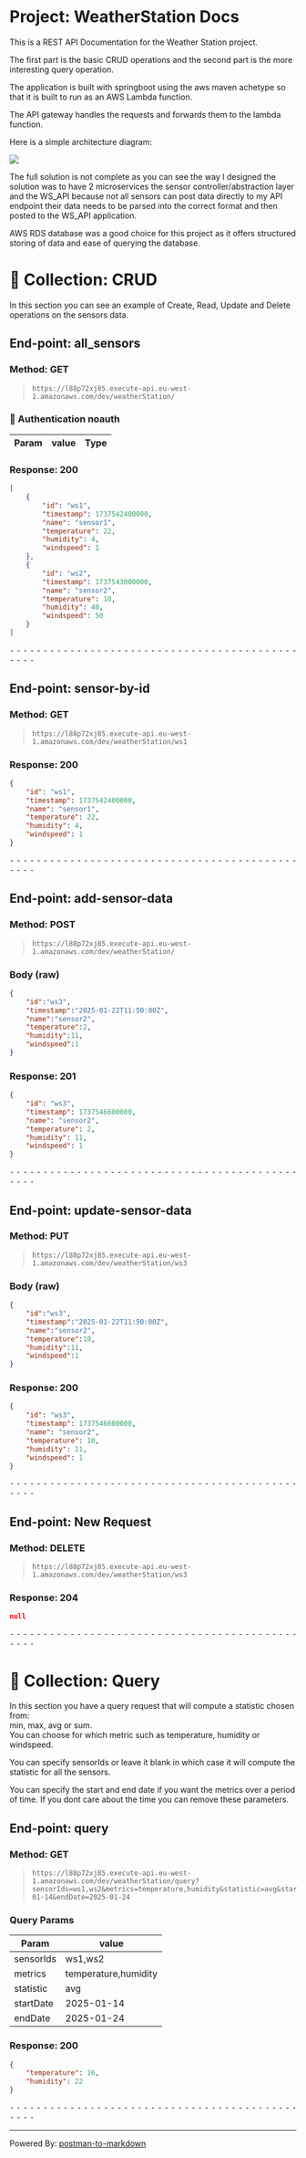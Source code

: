 # Project: WeatherStation Docs
This is a REST API Documentation for the Weather Station project.

The first part is the basic CRUD operations and the second part is the more interesting query operation.

The application is built with springboot using the aws maven achetype so that it is built to run as an AWS Lambda function.

The API gateway handles the requests and forwards them to the lambda function.

Here is a simple architecture diagram:

<img src="https://content.pstmn.io/2b8e8bd0-28e5-4a50-a332-52f64dcb6af3/U2NyZWVuc2hvdCAyMDI1LTAxLTIyIGF0IDExLjM5LjE5LnBuZw==">

The full solution is not complete as you can see the way I designed the solution was to have 2 microservices the sensor controller/abstraction layer and the WS_API because not all sensors can post data directly to my API endpoint their data needs to be parsed into the correct format and then posted to the WS_API application.

AWS RDS database was a good choice for this project as it offers structured storing of data and ease of querying the database.
# 📁 Collection: CRUD 
In this section you can see an example of Create, Read, Update and Delete operations on the sensors data. 


## End-point: all_sensors
### Method: GET
>```
>https://l88p72xj85.execute-api.eu-west-1.amazonaws.com/dev/weatherStation/
>```
### 🔑 Authentication noauth

|Param|value|Type|
|---|---|---|


### Response: 200
```json
[
    {
        "id": "ws1",
        "timestamp": 1737542400000,
        "name": "sensor1",
        "temperature": 22,
        "humidity": 4,
        "windspeed": 1
    },
    {
        "id": "ws2",
        "timestamp": 1737543000000,
        "name": "sensor2",
        "temperature": 10,
        "humidity": 40,
        "windspeed": 50
    }
]
```


⁃ ⁃ ⁃ ⁃ ⁃ ⁃ ⁃ ⁃ ⁃ ⁃ ⁃ ⁃ ⁃ ⁃ ⁃ ⁃ ⁃ ⁃ ⁃ ⁃ ⁃ ⁃ ⁃ ⁃ ⁃ ⁃ ⁃ ⁃ ⁃ ⁃ ⁃ ⁃ ⁃ ⁃ ⁃ ⁃ ⁃ ⁃ ⁃ ⁃ ⁃ ⁃ ⁃ ⁃ ⁃ ⁃ ⁃

## End-point: sensor-by-id
### Method: GET
>```
>https://l88p72xj85.execute-api.eu-west-1.amazonaws.com/dev/weatherStation/ws1
>```
### Response: 200
```json
{
    "id": "ws1",
    "timestamp": 1737542400000,
    "name": "sensor1",
    "temperature": 22,
    "humidity": 4,
    "windspeed": 1
}
```


⁃ ⁃ ⁃ ⁃ ⁃ ⁃ ⁃ ⁃ ⁃ ⁃ ⁃ ⁃ ⁃ ⁃ ⁃ ⁃ ⁃ ⁃ ⁃ ⁃ ⁃ ⁃ ⁃ ⁃ ⁃ ⁃ ⁃ ⁃ ⁃ ⁃ ⁃ ⁃ ⁃ ⁃ ⁃ ⁃ ⁃ ⁃ ⁃ ⁃ ⁃ ⁃ ⁃ ⁃ ⁃ ⁃ ⁃

## End-point: add-sensor-data
### Method: POST
>```
>https://l88p72xj85.execute-api.eu-west-1.amazonaws.com/dev/weatherStation/
>```
### Body (**raw**)

```json
{
    "id":"ws3",
    "timestamp":"2025-01-22T11:50:00Z",
    "name":"sensor2",
    "temperature":2,
    "humidity":11,
    "windspeed":1
}

```

### Response: 201
```json
{
    "id": "ws3",
    "timestamp": 1737546600000,
    "name": "sensor2",
    "temperature": 2,
    "humidity": 11,
    "windspeed": 1
}
```


⁃ ⁃ ⁃ ⁃ ⁃ ⁃ ⁃ ⁃ ⁃ ⁃ ⁃ ⁃ ⁃ ⁃ ⁃ ⁃ ⁃ ⁃ ⁃ ⁃ ⁃ ⁃ ⁃ ⁃ ⁃ ⁃ ⁃ ⁃ ⁃ ⁃ ⁃ ⁃ ⁃ ⁃ ⁃ ⁃ ⁃ ⁃ ⁃ ⁃ ⁃ ⁃ ⁃ ⁃ ⁃ ⁃ ⁃

## End-point: update-sensor-data
### Method: PUT
>```
>https://l88p72xj85.execute-api.eu-west-1.amazonaws.com/dev/weatherStation/ws3
>```
### Body (**raw**)

```json
{
    "id":"ws3",
    "timestamp":"2025-01-22T11:50:00Z",
    "name":"sensor2",
    "temperature":10,
    "humidity":11,
    "windspeed":1
}

```

### Response: 200
```json
{
    "id": "ws3",
    "timestamp": 1737546600000,
    "name": "sensor2",
    "temperature": 10,
    "humidity": 11,
    "windspeed": 1
}
```


⁃ ⁃ ⁃ ⁃ ⁃ ⁃ ⁃ ⁃ ⁃ ⁃ ⁃ ⁃ ⁃ ⁃ ⁃ ⁃ ⁃ ⁃ ⁃ ⁃ ⁃ ⁃ ⁃ ⁃ ⁃ ⁃ ⁃ ⁃ ⁃ ⁃ ⁃ ⁃ ⁃ ⁃ ⁃ ⁃ ⁃ ⁃ ⁃ ⁃ ⁃ ⁃ ⁃ ⁃ ⁃ ⁃ ⁃

## End-point: New Request
### Method: DELETE
>```
>https://l88p72xj85.execute-api.eu-west-1.amazonaws.com/dev/weatherStation/ws3
>```
### Response: 204
```json
null
```


⁃ ⁃ ⁃ ⁃ ⁃ ⁃ ⁃ ⁃ ⁃ ⁃ ⁃ ⁃ ⁃ ⁃ ⁃ ⁃ ⁃ ⁃ ⁃ ⁃ ⁃ ⁃ ⁃ ⁃ ⁃ ⁃ ⁃ ⁃ ⁃ ⁃ ⁃ ⁃ ⁃ ⁃ ⁃ ⁃ ⁃ ⁃ ⁃ ⁃ ⁃ ⁃ ⁃ ⁃ ⁃ ⁃ ⁃
# 📁 Collection: Query 
In this section you have a query request that will compute a statistic chosen from:  
min, max, avg or sum.  
You can choose for which metric such as temperature, humidity or windspeed.

You can specify sensorIds or leave it blank in which case it will compute the statistic for all the sensors.  
  
You can specify the start and end date if you want the metrics over a period of time. If you dont care about the time you can remove these parameters. 


## End-point: query
### Method: GET
>```
>https://l88p72xj85.execute-api.eu-west-1.amazonaws.com/dev/weatherStation/query?sensorIds=ws1,ws2&metrics=temperature,humidity&statistic=avg&startDate=2025-01-14&endDate=2025-01-24
>```
### Query Params

|Param|value|
|---|---|
|sensorIds|ws1,ws2|
|metrics|temperature,humidity|
|statistic|avg|
|startDate|2025-01-14|
|endDate|2025-01-24|


### Response: 200
```json
{
    "temperature": 16,
    "humidity": 22
}
```


⁃ ⁃ ⁃ ⁃ ⁃ ⁃ ⁃ ⁃ ⁃ ⁃ ⁃ ⁃ ⁃ ⁃ ⁃ ⁃ ⁃ ⁃ ⁃ ⁃ ⁃ ⁃ ⁃ ⁃ ⁃ ⁃ ⁃ ⁃ ⁃ ⁃ ⁃ ⁃ ⁃ ⁃ ⁃ ⁃ ⁃ ⁃ ⁃ ⁃ ⁃ ⁃ ⁃ ⁃ ⁃ ⁃ ⁃
_________________________________________________
Powered By: [postman-to-markdown](https://github.com/bautistaj/postman-to-markdown/)
